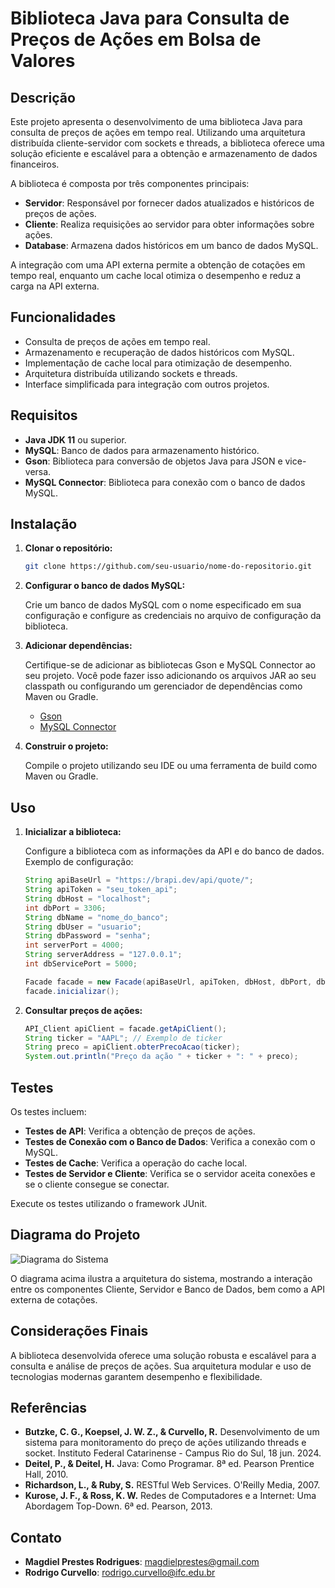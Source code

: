 # Biblioteca Java para Consulta de Preços de Ações em Bolsa de Valores

## Descrição

Este projeto apresenta o desenvolvimento de uma biblioteca Java para consulta de preços de ações em tempo real. Utilizando uma arquitetura distribuída cliente-servidor com sockets e threads, a biblioteca oferece uma solução eficiente e escalável para a obtenção e armazenamento de dados financeiros.

A biblioteca é composta por três componentes principais:

- **Servidor**: Responsável por fornecer dados atualizados e históricos de preços de ações.
- **Cliente**: Realiza requisições ao servidor para obter informações sobre ações.
- **Database**: Armazena dados históricos em um banco de dados MySQL.

A integração com uma API externa permite a obtenção de cotações em tempo real, enquanto um cache local otimiza o desempenho e reduz a carga na API externa.

## Funcionalidades

- Consulta de preços de ações em tempo real.
- Armazenamento e recuperação de dados históricos com MySQL.
- Implementação de cache local para otimização de desempenho.
- Arquitetura distribuída utilizando sockets e threads.
- Interface simplificada para integração com outros projetos.

## Requisitos

- **Java JDK 11** ou superior.
- **MySQL**: Banco de dados para armazenamento histórico.
- **Gson**: Biblioteca para conversão de objetos Java para JSON e vice-versa.
- **MySQL Connector**: Biblioteca para conexão com o banco de dados MySQL.

## Instalação

1. **Clonar o repositório:**

   ```bash
   git clone https://github.com/seu-usuario/nome-do-repositorio.git
   ```

2. **Configurar o banco de dados MySQL:**

   Crie um banco de dados MySQL com o nome especificado em sua configuração e configure as credenciais no arquivo de configuração da biblioteca.

3. **Adicionar dependências:**

   Certifique-se de adicionar as bibliotecas Gson e MySQL Connector ao seu projeto. Você pode fazer isso adicionando os arquivos JAR ao seu classpath ou configurando um gerenciador de dependências como Maven ou Gradle.

   - [Gson](https://mvnrepository.com/artifact/com.google.code.gson/gson)
   - [MySQL Connector](https://mvnrepository.com/artifact/mysql/mysql-connector-java)

4. **Construir o projeto:**

   Compile o projeto utilizando seu IDE ou uma ferramenta de build como Maven ou Gradle.

## Uso

1. **Inicializar a biblioteca:**

   Configure a biblioteca com as informações da API e do banco de dados. Exemplo de configuração:

   ```java
   String apiBaseUrl = "https://brapi.dev/api/quote/";
   String apiToken = "seu_token_api";
   String dbHost = "localhost";
   int dbPort = 3306;
   String dbName = "nome_do_banco";
   String dbUser = "usuario";
   String dbPassword = "senha";
   int serverPort = 4000;
   String serverAddress = "127.0.0.1";
   int dbServicePort = 5000;

   Facade facade = new Facade(apiBaseUrl, apiToken, dbHost, dbPort, dbName, dbUser, dbPassword, serverPort, serverAddress, dbServicePort);
   facade.inicializar();
   ```

2. **Consultar preços de ações:**

   ```java
   API_Client apiClient = facade.getApiClient();
   String ticker = "AAPL"; // Exemplo de ticker
   String preco = apiClient.obterPrecoAcao(ticker);
   System.out.println("Preço da ação " + ticker + ": " + preco);
   ```

## Testes

Os testes incluem:

- **Testes de API**: Verifica a obtenção de preços de ações.
- **Testes de Conexão com o Banco de Dados**: Verifica a conexão com o MySQL.
- **Testes de Cache**: Verifica a operação do cache local.
- **Testes de Servidor e Cliente**: Verifica se o servidor aceita conexões e se o cliente consegue se conectar.

Execute os testes utilizando o framework JUnit.

## Diagrama do Projeto

![Diagrama do Sistema](caminho/para/o/diagrama.png)

O diagrama acima ilustra a arquitetura do sistema, mostrando a interação entre os componentes Cliente, Servidor e Banco de Dados, bem como a API externa de cotações.

## Considerações Finais

A biblioteca desenvolvida oferece uma solução robusta e escalável para a consulta e análise de preços de ações. Sua arquitetura modular e uso de tecnologias modernas garantem desempenho e flexibilidade.

## Referências

- **Butzke, C. G., Koepsel, J. W. Z., & Curvello, R.** Desenvolvimento de um sistema para monitoramento do preço de ações utilizando threads e socket. Instituto Federal Catarinense - Campus Rio do Sul, 18 jun. 2024.
- **Deitel, P., & Deitel, H.** Java: Como Programar. 8ª ed. Pearson Prentice Hall, 2010.
- **Richardson, L., & Ruby, S.** RESTful Web Services. O'Reilly Media, 2007.
- **Kurose, J. F., & Ross, K. W.** Redes de Computadores e a Internet: Uma Abordagem Top-Down. 6ª ed. Pearson, 2013.

## Contato

- **Magdiel Prestes Rodrigues**: magdielprestes@gmail.com
- **Rodrigo Curvello**: rodrigo.curvello@ifc.edu.br
